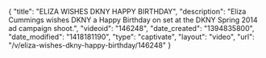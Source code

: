 {
    "title": "ELIZA WISHES DKNY HAPPY BIRTHDAY",
    "description": "Eliza Cummings wishes DKNY a Happy Birthday on set at the DKNY Spring 2014 ad campaign shoot.",
    "videoid": "146248",
    "date_created": "1394835800",
    "date_modified": "1418181190",
    "type": "captivate",
    "layout": "video",
    "url": "\/v\/eliza-wishes-dkny-happy-birthday\/146248"
}